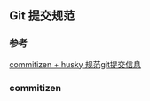 ## Git 提交规范

### 参考
[commitizen + husky 规范git提交信息](https://juejin.cn/post/6844904025868271629)
### commitizen

